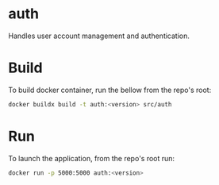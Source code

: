 # auth

Handles user account management and authentication.

# Build

To build docker container, run the bellow from the repo's root:

```sh
docker buildx build -t auth:<version> src/auth
```

# Run

To launch the application, from the repo's root run:

```sh
docker run -p 5000:5000 auth:<version>
```

